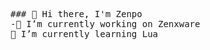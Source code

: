 <pre>
### 👋 Hi there, I'm Zenpo
-🔭 I’m currently working on Zenxware
🌱 I’m currently learning Lua
</pre>
